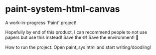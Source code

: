 # paint-system-html-canvas
A work-in-progress 'Paint' project! 

Hopefully by end of this product, I can recommend people to not use papers but use this instead!
Save the 🌐! Save the environment! 🖤

How to run the project:
  Open paint_sys.html and start writing/doodling!
 
